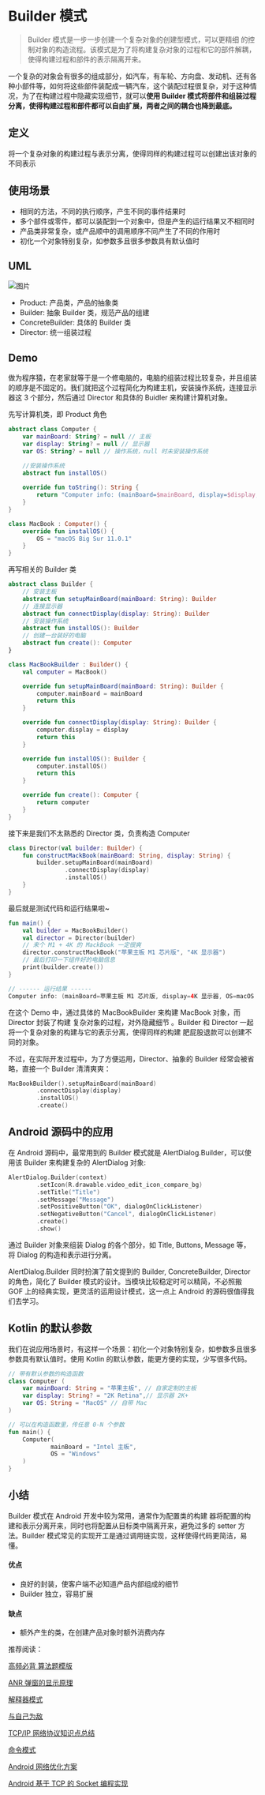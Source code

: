 # Builder 模式

> Builder 模式是一步一步创建一个复杂对象的创建型模式，可以更精细 的控制对象的构造流程。该模式是为了将构建复杂对象的过程和它的部件解耦，使得构建过程和部件的表示隔离开来。



​		一个复杂的对象会有很多的组成部分，如汽车，有车轮、方向盘、发动机、还有各种小部件等，如何将这些部件装配成一辆汽车，这个装配过程很复杂，对于这种情况，为了在构建过程中隐藏实现细节，就可以**使用 Builder 模式将部件和组装过程分离，使得构建过程和部件都可以自由扩展，两者之间的耦合也降到最底。**

## 定义

​		将一个复杂对象的构建过程与表示分离，使得同样的构建过程可以创建出该对象的不同表示

## 使用场景

- 相同的方法，不同的执行顺序，产生不同的事件结果时
- 多个部件或零件，都可以装配到一个对象中，但是产生的运行结果又不相同时
- 产品类非常复杂，或产品顺中的调用顺序不同产生了不同的作用时
- 初化一个对象特别复杂，如参数多且很多参数具有默认值时



## UML

![图片](https://mmbiz.qpic.cn/sz_mmbiz_jpg/af0927004qr8OyIdwW7loguEZ8A4068iabsyIObWveUn34iayBDKX3rRrcQMD5eia9U0csUaArC4COzGVJiaicOf2cg/640?wx_fmt=jpeg&tp=webp&wxfrom=5&wx_lazy=1&wx_co=1)

- Product:  产品类，产品的抽象类
- Builder:  抽象 Builder 类，规范产品的组建
- ConcreteBuilder: 具体的 Builder 类
- Director: 统一组装过程

## Demo

做为程序猿，在老家就等于是一个修电脑的，电脑的组装过程比较复杂，并且组装的顺序是不固定的。我们就把这个过程简化为构建主机，安装操作系统，连接显示器这 3 个部分，然后通过 Director 和具体的 Buidler 来构建计算机对象。

先写计算机类，即 Product 角色

```kotlin
abstract class Computer {
    var mainBoard: String? = null // 主板
    var display: String? = null // 显示器
    var OS: String? = null // 操作系统，null 时未安装操作系统

    //安装操作系统
    abstract fun installOS()
  
    override fun toString(): String {
        return "Computer info: (mainBoard=$mainBoard, display=$display, OS=$OS)"
    }
}

class MacBook : Computer() {
    override fun installOS() {
        OS = "macOS Big Sur 11.0.1"
    }
}
```

再写相关的 Builder 类

```kotlin
abstract class Builder {
    // 安装主板
    abstract fun setupMainBoard(mainBoard: String): Builder
    // 连接显示器
    abstract fun connectDisplay(display: String): Builder
    // 安装操作系统
    abstract fun installOS(): Builder
    // 创建一台装好的电脑
    abstract fun create(): Computer
}

class MacBookBuilder : Builder() {
    val computer = MacBook()

    override fun setupMainBoard(mainBoard: String): Builder {
        computer.mainBoard = mainBoard
        return this
    }

    override fun connectDisplay(display: String): Builder {
        computer.display = display
        return this
    }

    override fun installOS(): Builder {
        computer.installOS()
        return this
    }

    override fun create(): Computer {
        return computer
    }
}
```

接下来是我们不太熟悉的 Director 类，负责构造 Computer

```kotlin
class Director(val builder: Builder) {
    fun constructMackBook(mainBoard: String, display: String) {
        builder.setupMainBoard(mainBoard)
                .connectDisplay(display)
                .installOS()
    }
}
```

最后就是测试代码和运行结果啦~

```kotlin
fun main() {
    val builder = MacBookBuilder()
    val director = Director(builder)
    // 来个 M1 + 4K 的 MackBook 一定很爽
    director.constructMackBook("苹果主板 M1 芯片版", "4K 显示器")
    // 最后打印一下组件好的电脑信息
    print(builder.create())
}

// ------ 运行结果 ------ 
Computer info: (mainBoard=苹果主板 M1 芯片版, display=4K 显示器, OS=macOS Big Sur 11.0.1)
```

在这个  Demo 中，通过具体的 MacBookBuilder 来构建 MacBook 对象，而 Director 封装了构建 复杂对象的过程，对外隐藏细节 。Builder 和 Director 一起将一个复杂对象的构建与它的表示分离，使得同样的构建 肥屁股退款可以创建不同的对象。

不过，在实际开发过程中，为了方便运用，Director、抽象的 Builder 经常会被省略，直接一个 Builder 清清爽爽：

```kotlin
MacBookBuilder().setupMainBoard(mainBoard)
        .connectDisplay(display)
        .installOS()
        .create()
```

## Android 源码中的应用

在 Android 源码中，最常用到的 Builder 模式就是 AlertDialog.Builder，可以使用该 Builder 来构建复杂的 AlertDialog 对象:

```kotlin
AlertDialog.Builder(context)
        .setIcon(R.drawable.video_edit_icon_compare_bg)
        .setTitle("Title")
        .setMessage("Message")
        .setPositiveButton("OK", dialogOnClickListener)
        .setNegativeButton("Cancel", dialogOnClickListener)
        .create()
        .show()
```

通过 Builder 对象来组装 Dialog 的各个部分，如 Title, Buttons, Message 等，将 Dialog 的构造和表示进行分离。

AlertDialog.Builder 同时扮演了前文提到的 Builder, ConcreteBuilder, Director 的角色，简化了 Builder 模式的设计。当模块比较稳定时可以精简，不必照搬 GOF 上的经典实现，更灵活的运用设计模式，这一点上 Android 的源码很值得我们去学习。

## Kotlin 的默认参数

我们在说应用场景时，有这样一个场景：初化一个对象特别复杂，如参数多且很多参数具有默认值时。使用 Kotlin 的默认参数，能更方便的实现，少写很多代码。

```kotlin
// 带有默认参数的构造函数
class Computer (
    var mainBoard: String = "苹果主板", // 自家定制的主板
    var display: String? = "2K Retina",// 显示器 2K+
    var OS: String = "MacOS" // 自带 Mac
)

// 可以在构造函数里，传任意 0-N 个参数
fun main() {
    Computer(
            mainBoard = "Intel 主板", 
            OS = "Windows"
    )
}
```

## 小结

Builder 模式在 Android 开发中较为常用，通常作为配置类的构建 器将配置的构建和表示分离开来，同时也将配置从目标类中隔离开来，避免过多的 setter 方法。Builder 模式常见的实现开工是通过调用链实现，这样使得代码更简洁，易懂。

#### 优点

- 良好的封装，使客户端不必知道产品内部组成的细节
- Builder 独立，容易扩展

#### 缺点

- 额外产生的类，在创建产品对象时额外消费内存

推荐阅读：

[高频必背  算法题模版](http://mp.weixin.qq.com/s?__biz=MzIzOTkwMDY5Nw==&mid=2247487514&idx=1&sn=35d260d3c93d780d49a02421f1dfe80a&chksm=e922516cde55d87af084e8c3af7e87012e7d6178e561c15774b6b0dff50aac17f0c82587fcdc&scene=21#wechat_redirect)

[ANR 弹窗的显示原理](http://mp.weixin.qq.com/s?__biz=MzIzOTkwMDY5Nw==&mid=2247487493&idx=1&sn=0621ac1992f0790023dcb969ad3a2ca8&chksm=e9225173de55d865639d521cee683a8b05577bc17b9d0636acc358ec448b08c6909c98fd1622&scene=21#wechat_redirect)

[解释器模式](http://mp.weixin.qq.com/s?__biz=MzIzOTkwMDY5Nw==&mid=2247487383&idx=1&sn=112b8c0c22cde70095031117a4903fbb&chksm=e9224ee1de55c7f7e6019a8dc34fc5bb1fd347b76ebc947a41e841aa68f720f40669af062b00&scene=21#wechat_redirect)

[与自己为敌](http://mp.weixin.qq.com/s?__biz=MzIzOTkwMDY5Nw==&mid=2247487292&idx=1&sn=434180b234f4152b9d6fb4066f434763&chksm=e9224e4ade55c75ca898b5c3cc7f16396692d0bc7d46f20eca40764c5c704cacb4a9eb48954d&scene=21#wechat_redirect)

[TCP/IP 网络协议知识点总结](http://mp.weixin.qq.com/s?__biz=MzIzOTkwMDY5Nw==&mid=2247487288&idx=1&sn=4eb6bc3af3a3e93f044f4a9d27426c85&chksm=e9224e4ede55c758c84b415c3691d96537e43739a8d906d93416c7bd6cd478d98a70a5a9fb1d&scene=21#wechat_redirect)

[命令模式](http://mp.weixin.qq.com/s?__biz=MzIzOTkwMDY5Nw==&mid=2247487230&idx=1&sn=16c77cde126f468a718beb0b964c9496&chksm=e9224f88de55c69e55447d9f34902aeec95a8feb7dced6100f263db0b924786260e7bafa2331&scene=21#wechat_redirect)

[Android 网络优化方案](http://mp.weixin.qq.com/s?__biz=MzIzOTkwMDY5Nw==&mid=2247487187&idx=1&sn=50a9fc46aa92ca1ca8c45a9ca2785f42&chksm=e9224fa5de55c6b3de002e270c9ed68a37166b8ea79c59a7a03b5dc46f7d3fc4b9d8e3638b62&scene=21#wechat_redirect)

[Android 基于 TCP 的 Socket 编程实现](http://mp.weixin.qq.com/s?__biz=MzIzOTkwMDY5Nw==&mid=2247487148&idx=1&sn=146eca1c4c34c6c89cb3ed66eda8f7e4&chksm=e9224fdade55c6cc80986802aa7f5e3c56bdd23cd9fe0eb4e67ffbab6f0f3f46687790385375&scene=21#wechat_redirect)

